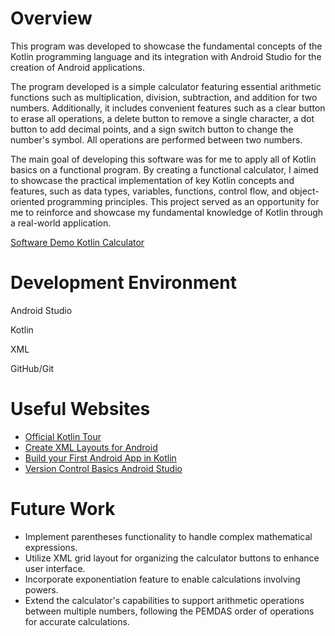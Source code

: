 # Overview

This program was developed to showcase the fundamental concepts of the Kotlin programming language and its integration with Android Studio for the creation of Android applications.

The program developed is a simple calculator featuring essential arithmetic functions such as multiplication, division, subtraction, and addition for two numbers. 
Additionally, it includes convenient features such as a clear button to erase all operations, a delete button to remove a single character, a dot button to add decimal points, and a sign switch button to change the number's symbol. All operations are performed between two numbers.

The main goal of developing this software was for me to apply all of Kotlin basics on a functional program. By creating a functional calculator, I aimed to showcase the practical implementation of key Kotlin concepts and features, such as data types, variables, functions, control flow, and object-oriented programming principles. This project served as an opportunity for me to reinforce and showcase my fundamental knowledge of Kotlin through a real-world application.

[Software Demo Kotlin Calculator](https://www.youtube.com/watch?v=RtKjyfYoRko)

# Development Environment

Android Studio

Kotlin

XML

GitHub/Git

# Useful Websites

- [Official Kotlin Tour](https://kotlinlang.org/docs/kotlin-tour-welcome.html)
- [Create XML Layouts for Android](https://developer.android.com/codelabs/basic-android-kotlin-training-xml-layouts)
- [Build your First Android App in Kotlin](https://developer.android.com/codelabs/build-your-first-android-app-kotlin)
- [Version Control Basics Android Studio](https://developer.android.com/studio/projects/version-control)

# Future Work

- Implement parentheses functionality to handle complex mathematical expressions.
- Utilize XML grid layout for organizing the calculator buttons to enhance user interface.
- Incorporate exponentiation feature to enable calculations involving powers.
- Extend the calculator's capabilities to support arithmetic operations between multiple numbers, following the PEMDAS order of operations for accurate calculations.

